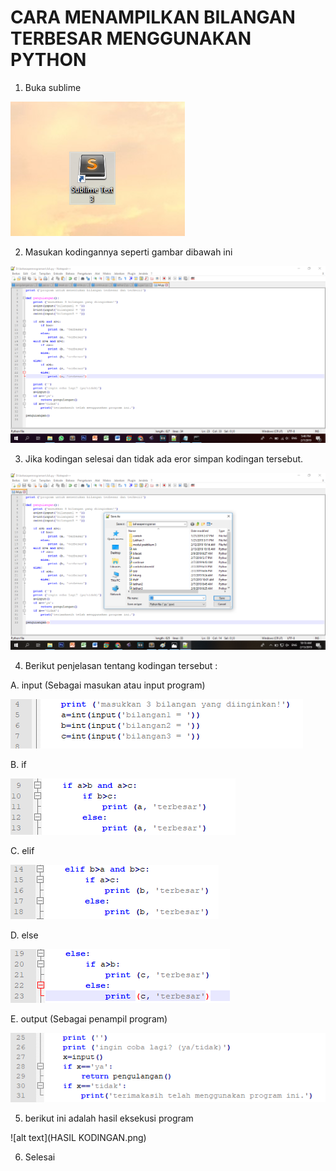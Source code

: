 # CARA MENAMPILKAN BILANGAN TERBESAR MENGGUNAKAN PYTHON
1. Buka sublime

![alt text](1.png)

2. Masukan kodingannya seperti gambar dibawah ini

![alt text](2.png)

3. Jika kodingan selesai dan tidak ada eror simpan kodingan tersebut.

![alt text](3.png)

4. Berikut penjelasan tentang kodingan tersebut :

A. input (Sebagai masukan atau input program)

![alt text](4.png)

B. if

![alt text](5.png)

C. elif

![alt text](6.png)

D. else

![alt text](7.png)

E. output (Sebagai penampil program)

![alt text](8.png)

5. berikut ini adalah hasil eksekusi program

![alt text](HASIL KODINGAN.png)

6. Selesai

